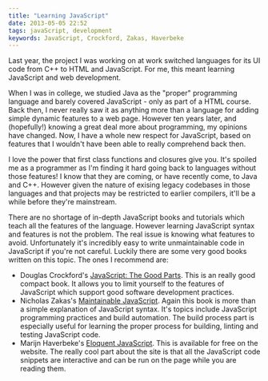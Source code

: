 ```yaml
---
title: "Learning JavaScript"
date: 2013-05-05 22:52
tags: javaScript, development
keywords: JavaScript, Crockford, Zakas, Haverbeke
---
```


Last year, the project I was working on at work switched languages for its UI code from C++ to HTML and JavaScript. For me, this meant learning JavaScript and web development.

When I was in college, we studied Java as the "proper" programming language and barely covered JavaScript - only as part of a HTML course. Back then, I never really saw it as anything more than a language for adding simple dynamic features to a web page. However ten years later, and (hopefully!) knowing a great deal more about programming, my opinions have changed. Now, I have a whole new respect for JavaScript, based on features that I wouldn't have been able to really comprehend back then. 

I love the power that first class functions and closures give you. It's spoiled me as a programmer as I'm finding it hard going back to languages without those features! I know that they are coming, or have recently come, to Java and C++. However given the nature of exising legacy codebases in those languages and that projects may be restricted to earlier compilers, it'll be a while before they're mainstream.

There are no shortage of in-depth JavaScript books and tutorials which teach all the features of the language. However learning JavaScript syntax and features is not the problem. The real issue is knowing what features to avoid. Unfortunately it's incredibly easy to write unmaintainable code in JavaScript if you're not careful. Luckily there are some very good books written on this topic. The ones I recommend are:

* Douglas Crockford's [JavaScript: The Good Parts][]. This is an really good compact book. It allows you to limit yourself to the features of JavaScript which support good software development practices.
* Nicholas Zakas's [Maintainable JavaScript][]. Again this book is more than a simple explanation of JavaScript syntax. It's topics include JavaScript programming practices and build automation. The build process part is especially useful for learning the proper process for building, linting and testing JavaScript code.
* Marijn Haverbeke's [Eloquent JavaScript][]. This is available for free on the website. The really cool part about the site is that all the JavaScript code snippets are interactive and can be run on the page while you are reading them.

[JavaScript: The Good Parts]: http://www.amazon.com/JavaScript-Good-Parts-Douglas-Crockford/dp/0596517742
[Maintainable JavaScript]: http://www.amazon.com/Maintainable-JavaScript-Nicholas-C-Zakas/dp/1449327680
[Eloquent JavaScript]: http://eloquentjavascript.net

